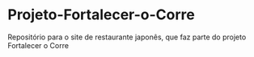 # Projeto-Fortalecer-o-Corre
Repositório para o site de restaurante japonês, que faz parte do projeto Fortalecer o Corre
